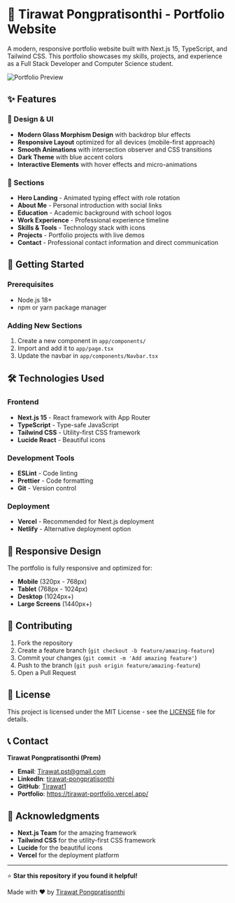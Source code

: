 # 🚀 Tirawat Pongpratisonthi - Portfolio Website

A modern, responsive portfolio website built with Next.js 15, TypeScript, and Tailwind CSS. This portfolio showcases my skills, projects, and experience as a Full Stack Developer and Computer Science student.

![Portfolio Preview](https://tirawat-portfolio.vercel.app/)

## ✨ Features

### 🎨 Design & UI
- **Modern Glass Morphism Design** with backdrop blur effects
- **Responsive Layout** optimized for all devices (mobile-first approach)
- **Smooth Animations** with intersection observer and CSS transitions
- **Dark Theme** with blue accent colors
- **Interactive Elements** with hover effects and micro-animations

### 📱 Sections
- **Hero Landing** - Animated typing effect with role rotation
- **About Me** - Personal introduction with social links
- **Education** - Academic background with school logos
- **Work Experience** - Professional experience timeline
- **Skills & Tools** - Technology stack with icons
- **Projects** - Portfolio projects with live demos
- **Contact** - Professional contact information and direct communication
## 🚀 Getting Started

### Prerequisites
- Node.js 18+ 
- npm or yarn package manager

### Adding New Sections
1. Create a new component in `app/components/`
2. Import and add it to `app/page.tsx`
3. Update the navbar in `app/components/Navbar.tsx`

## 🛠️ Technologies Used

### Frontend
- **Next.js 15** - React framework with App Router
- **TypeScript** - Type-safe JavaScript
- **Tailwind CSS** - Utility-first CSS framework
- **Lucide React** - Beautiful icons

### Development Tools
- **ESLint** - Code linting
- **Prettier** - Code formatting
- **Git** - Version control

### Deployment
- **Vercel** - Recommended for Next.js deployment
- **Netlify** - Alternative deployment option

## 📱 Responsive Design

The portfolio is fully responsive and optimized for:
- **Mobile** (320px - 768px)
- **Tablet** (768px - 1024px)
- **Desktop** (1024px+)
- **Large Screens** (1440px+)



## 🤝 Contributing

1. Fork the repository
2. Create a feature branch (`git checkout -b feature/amazing-feature`)
3. Commit your changes (`git commit -m 'Add amazing feature'`)
4. Push to the branch (`git push origin feature/amazing-feature`)
5. Open a Pull Request

## 📄 License

This project is licensed under the MIT License - see the [LICENSE](LICENSE) file for details.

## 📞 Contact

**Tirawat Pongpratisonthi (Prem)**
- **Email**: [Tirawat.pst@gmail.com](mailto:Tirawat.pst@gmail.com)
- **LinkedIn**: [tirawat-pongpratisonthi](https://www.linkedin.com/in/tirawat-pongpratisonthi-00351324a/)
- **GitHub**: [Tirawat1](https://github.com/Tirawat1)
- **Portfolio**: https://tirawat-portfolio.vercel.app/
## 🙏 Acknowledgments

- **Next.js Team** for the amazing framework
- **Tailwind CSS** for the utility-first CSS framework
- **Lucide** for the beautiful icons
- **Vercel** for the deployment platform

---

⭐ **Star this repository if you found it helpful!**

Made with ❤️ by [Tirawat Pongpratisonthi](https://github.com/Tirawat1)
